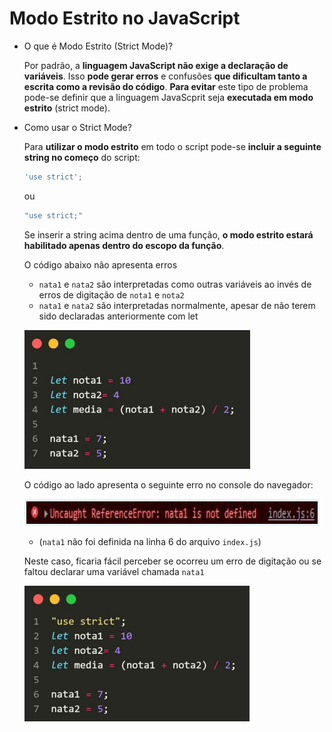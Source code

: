# Modo Estrito no JavaScript

- O que é Modo Estrito (Strict Mode)?
    
    Por padrão, a **linguagem JavaScript não exige a declaração de variáveis**. Isso **pode gerar erros** e confusões **que dificultam tanto a escrita como a revisão do código**. **Para evitar** este tipo de problema pode-se definir que a linguagem JavaScprit seja **executada em modo estrito** (strict mode).
    
- Como usar o Strict Mode?
    
    Para **utilizar o modo estrito** em todo o script pode-se **incluir a seguinte string no começo** do script:
    
    ```jsx
    'use strict';
    ```
    
    ou
    
    ```jsx
    "use strict;"
    ```
    
    Se inserir a string acima dentro de uma função, **o modo estrito estará habilitado apenas dentro do escopo da função**.
    
    O código abaixo não apresenta erros
    
    - `nata1` e `nata2` são interpretadas como outras variáveis ao invés de erros de digitação de `nota1` e `nota2`
    - `nata1` e `nata2` são interpretadas normalmente, apesar de não terem sido declaradas anteriormente com let
    
    ![Untitled](Modo%20Estrito%20no%20JavaScript%200e171f2b4d8249bfabb797f1d99ae18f/Untitled.png)
    
    O código ao lado apresenta o seguinte erro no console do navegador:
    
    ![Untitled](Modo%20Estrito%20no%20JavaScript%200e171f2b4d8249bfabb797f1d99ae18f/Untitled%201.png)
    
    - (`nata1` não foi definida na linha 6 do arquivo `index.js`)
    
    Neste caso, ficaria fácil perceber se ocorreu um erro de digitação ou se faltou declarar uma variável chamada `nata1`
    
    ![Untitled](Modo%20Estrito%20no%20JavaScript%200e171f2b4d8249bfabb797f1d99ae18f/Untitled%202.png)